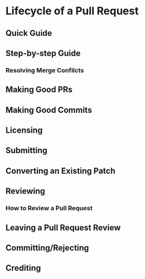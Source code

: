 # Lifecycle of a Pull Request

## Quick Guide

## Step-by-step Guide

### Resolving Merge Confilcts

## Making Good PRs 

## Making Good Commits

## Licensing

## Submitting

## Converting an Existing Patch

## Reviewing

### How to Review a Pull Request

## Leaving a Pull Request Review

## Committing/Rejecting

## Crediting
